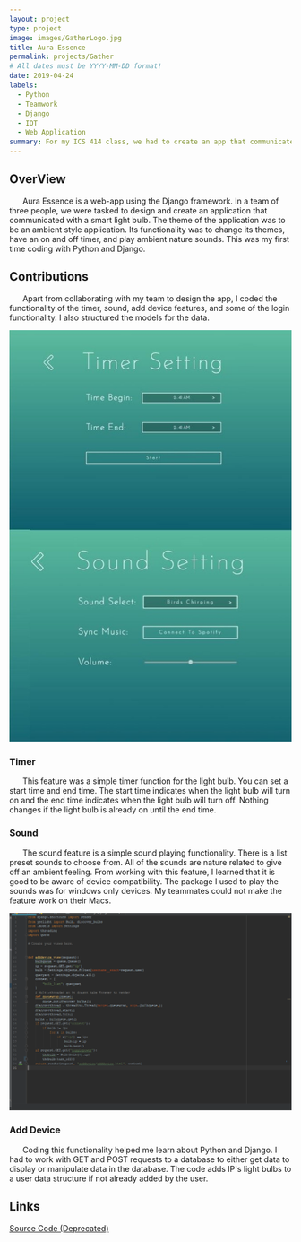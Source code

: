 ```yaml
---
layout: project
type: project
image: images/GatherLogo.jpg
title: Aura Essence
permalink: projects/Gather
# All dates must be YYYY-MM-DD format!
date: 2019-04-24
labels:
  - Python
  - Teamwork
  - Django
  - IOT
  - Web Application
summary: For my ICS 414 class, we had to create an app that communicated with a smart light bulb.
---
```

## OverView
&nbsp;&nbsp;&nbsp;&nbsp;&nbsp;&nbsp;Aura Essence is a web-app using the Django framework. In a team of three people, we 
were tasked to design and create an application that communicated with a smart light bulb. The theme of the application 
was to be an ambient style application. Its functionality was to change its themes, have an on and off timer, and play 
ambient nature sounds. This was my first time coding with Python and Django.

## Contributions
&nbsp;&nbsp;&nbsp;&nbsp;&nbsp;&nbsp;Apart from collaborating with my team to design the app, I coded the functionality 
of the timer, sound, add device features, and some of the login functionality. I also structured the models for the data.

<img class="ui medium floated rounded image" src="../images/AuraEssence/TimerSound.jpg">

### Timer
&nbsp;&nbsp;&nbsp;&nbsp;&nbsp;&nbsp;This feature was a simple timer function for the light bulb. You can set a start time 
and end time. The start time indicates when the light bulb will turn on and the end time indicates when the light bulb will
turn off. Nothing changes if the light bulb is already on until the end time. 

### Sound
&nbsp;&nbsp;&nbsp;&nbsp;&nbsp;&nbsp;The sound feature is a simple sound playing functionality. There is a list preset 
sounds to choose from. All of the sounds are nature related to give off an ambient feeling. From working with this feature,
I learned that it is good to be aware of device compatibility. The package I used to play the sounds was for windows only 
devices. My teammates could not make the feature work on their Macs.

<img class="ui medium floated rounded image" src="../images/AuraEssence/AddDevice.png">

### Add Device
&nbsp;&nbsp;&nbsp;&nbsp;&nbsp;&nbsp;Coding this functionality helped me learn about Python and Django. I had to work with
GET and POST requests to a database to either get data to display or manipulate data in the database. The code adds IP's 
light bulbs to a user data structure if not already added by the user.

## Links
[Source Code (Deprecated)](https://github.com/teamjst/aura-essence)